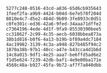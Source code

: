 
                5277c248-0516-43cd-a836-65d6cb935643
                1feef2fa-a9b9-4424-b04d-6e7e578f204d
                8810e4c7-d5e2-464d-9b09-3fe8933c0d51
                c0fe301c-ed36-42a6-9fed-34aaa71dffe2
                c7364196-4ede-4d1f-9fa9-85530390bee5
                cc31862f-2c99-4c35-aecb-6038bbea873a
                38b1d816-b0f6-4a13-b19b-bf89a4dc7184
                4ac19982-3139-4c3a-a948-827b485f94c2
                1870a38b-97b1-40cc-a47e-b43cca4d1b6d
                14c8a015-9df1-4e25-aaa7-be6ffd5ad6e2
                f1d5e624-7239-42db-baf1-4e9e00ba171e
                4568c48a-b927-45fa-9b72-af7f7a040dbb
                